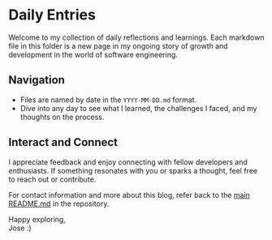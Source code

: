 # Daily Entries

Welcome to my collection of daily reflections and learnings. Each markdown file in this folder is a new page in my ongoing story of growth and development in the world of software engineering.

## Navigation

- Files are named by date in the `YYYY-MM-DD.md` format.
- Dive into any day to see what I learned, the challenges I faced, and my thoughts on the process.

## Interact and Connect

I appreciate feedback and enjoy connecting with fellow developers and enthusiasts. If something resonates with you or sparks a thought, feel free to reach out or contribute.

For contact information and more about this blog, refer back to the [main README.md](../README.md) in the repository.

Happy exploring,  
Jose :)
